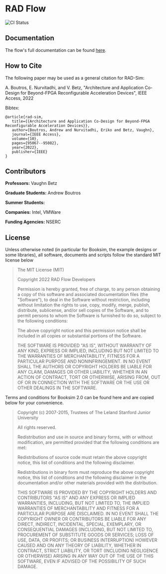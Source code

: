 # RAD Flow

![CI Status](https://github.com/andrewboutros/rad-flow/.github/workflows/rad_sim_ci.yml/badge.svg)

## Documentation
The flow's full documentation can be found [here](https://rad-flow.readthedocs.io/en/latest/index.html).

## How to Cite
The following paper may be used as a general citation for RAD-Sim:

A. Boutros, E. Nurvitadhi, and V. Betz, "Architecture and Application Co-Design for Beyond-FPGA Reconfigurable Acceleration Devices", IEEE Access, 2022

Bibtex:
```
@article{rad-sim,
   title={{Architecture and Application Co-Design for Beyond-FPGA Reconfigurable Acceleration Devices}},
   author={Boutros, Andrew and Nurvitadhi, Eriko and Betz, Vaughn},
   journal={IEEE Access},
   volume={10},
   pages={95067--95082},
   year={2022},
   publisher={IEEE}
}
```

## Contributors
**Professors:** Vaughn Betz

**Graduate Students:** Andrew Boutros

**Summer Students:**

**Companies:** Intel, VMWare

**Funding Agencies:** NSERC

## License

Unless otherwise noted (in particular for Booksim, the example designs or some libraries), all software, documents and scripts follow the standard MIT license below
> The MIT License (MIT)
>
> Copyright 2022 RAD Flow Developers
>
> Permission is hereby granted, free of charge, to any person obtaining a copy of this software and associated documentation files (the "Software"), to deal in the Software without restriction, including without limitation the rights to use, copy, modify, merge, publish, distribute, sublicense, and/or sell copies of the Software, and to permit persons to whom the Software is furnished to do so, subject to the following conditions:
>
> The above copyright notice and this permission notice shall be included in all copies or substantial portions of the Software.
> 
> THE SOFTWARE IS PROVIDED "AS IS", WITHOUT WARRANTY OF ANY KIND, EXPRESS OR IMPLIED, INCLUDING BUT NOT LIMITED TO THE WARRANTIES OF MERCHANTABILITY, FITNESS FOR A PARTICULAR PURPOSE AND NONINFRINGEMENT. IN NO EVENT SHALL THE AUTHORS OR COPYRIGHT HOLDERS BE LIABLE FOR ANY CLAIM, DAMAGES OR OTHER LIABILITY, WHETHER IN AN ACTION OF CONTRACT, TORT OR OTHERWISE, ARISING FROM, OUT OF OR IN CONNECTION WITH THE SOFTWARE OR THE USE OR OTHER DEALINGS IN THE SOFTWARE.

Terms and conditions for Booksim 2.0 can be found here and are copied below for your convenience.
> Copyright (c) 2007-2015, Trustees of The Leland Stanford Junior University
> 
> All rights reserved.
> 
> Redistribution and use in source and binary forms, with or without modification, are permitted provided that the following conditions are met:
> 
> Redistributions of source code must retain the above copyright notice, this list of conditions and the following disclaimer.
> 
> Redistributions in binary form must reproduce the above copyright notice, this list of conditions and the following disclaimer in the documentation and/or other materials provided with the distribution.
> 
> THIS SOFTWARE IS PROVIDED BY THE COPYRIGHT HOLDERS AND CONTRIBUTORS "AS IS" AND ANY EXPRESS OR IMPLIED WARRANTIES, INCLUDING, BUT NOT LIMITED TO, THE IMPLIED WARRANTIES OF MERCHANTABILITY AND FITNESS FOR A PARTICULAR PURPOSE ARE DISCLAIMED. IN NO EVENT SHALL THE COPYRIGHT OWNER OR CONTRIBUTORS BE LIABLE FOR ANY DIRECT, INDIRECT, INCIDENTAL, SPECIAL, EXEMPLARY, OR CONSEQUENTIAL DAMAGES (INCLUDING, BUT NOT LIMITED TO, PROCUREMENT OF SUBSTITUTE GOODS OR SERVICES; LOSS OF USE, DATA, OR PROFITS; OR BUSINESS INTERRUPTION) HOWEVER CAUSED AND ON ANY THEORY OF LIABILITY, WHETHER IN CONTRACT, STRICT LIABILITY, OR TORT (INCLUDING NEGLIGENCE OR OTHERWISE) ARISING IN ANY WAY OUT OF THE USE OF THIS SOFTWARE, EVEN IF ADVISED OF THE POSSIBILITY OF SUCH DAMAGE.
